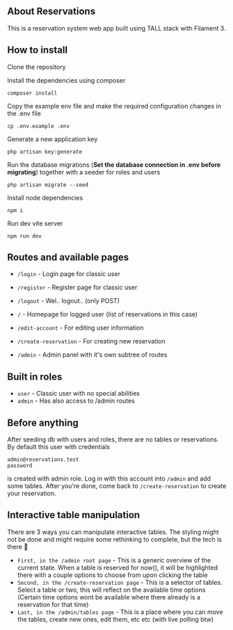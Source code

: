 ## About Reservations

This is a reservation system web app built using TALL stack with Filament 3.

## How to install

Clone the repository

Install the dependencies using composer

    composer install

Copy the example env file and make the required configuration changes in the .env file

    cp .env.example .env

Generate a new application key

    php artisan key:generate

Run the database migrations (**Set the database connection in .env before migrating**) together with a seeder for roles and users

    php artisan migrate --seed

Install node dependencies

    npm i

Run dev vite server

    npm run dev

## Routes and available pages
- `/login` - Login page for classic user
- `/register` - Register page for classic user
- `/logout` - Wel.. logout.. (only POST)
- `/` - Homepage for logged user (list of reservations in this case)
- `/edit-account` - For editing user information
- `/create-reservation` - For creating new reservation

- `/admin` - Admin panel with it's own subtree of routes

## Built in roles
- `user` - Classic user with no special abilities
- `admin` - Has also access to /admin routes

## Before anything
After seeding db with users and roles, there are no tables or reservations. By default this user with credentials 

    admin@reservations.test
    password

is created with admin role. Log in with this account into `/admin` and add some tables. After you're done, come back to `/create-reservation` to create your reservation.

## Interactive table manipulation
There are 3 ways you can manipulate interactive tables. The styling might not be done and might require some rethinking to complete, but the tech is there 💅

- `First, in the /admin root page` - This is a generic overview of the current state. When a table is reserved for now(), it will be highlighted there with a couple options to choose from upon clicking the table
- `Second, in the /create-reservation page` - This is a selector of tables. Select a table or two, this will reflect on the available time options (Certain time options wont be available where there already is a reservation for that time)
- `Last, in the /admin/tables page` - This is a place where you can move the tables, create new ones, edit them, etc etc (with live polling btw)



